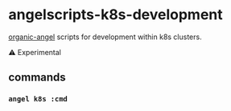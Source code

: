 # angelscripts-k8s-development

[organic-angel](https://github.com/node-organic/organic-angel) scripts for development within k8s clusters.

:warning: Experimental

## commands

### `angel k8s :cmd`
